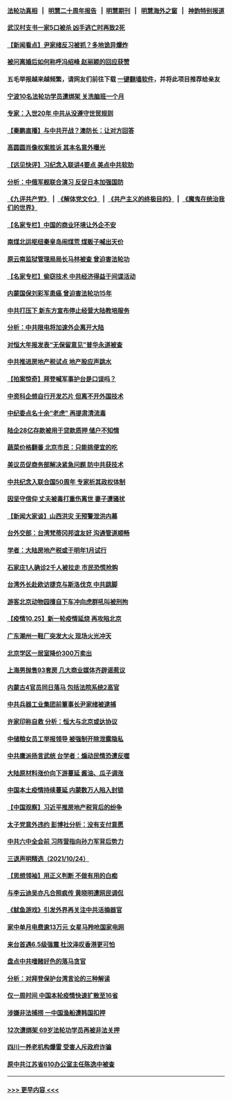 #### [法轮功真相](https://github.com/gfw-breaker/truth/blob/master/README.md?t=0) &nbsp;&nbsp;|&nbsp;&nbsp; [明慧二十周年报告](https://github.com/gfw-breaker/mh-reports/blob/master/README.md?t=0) &nbsp;&nbsp;|&nbsp;&nbsp;[明慧期刊](https://github.com/gfw-breaker/mh-qikan) &nbsp;&nbsp;|&nbsp;&nbsp; [明慧海外之窗](https://github.com/gfw-breaker/mh-news/blob/master/README.md?t=0) &nbsp;&nbsp;|&nbsp;&nbsp; [神韵特别报道](https://github.com/gfw-breaker/mh-news/blob/master/shenyun.md?t=0)
#### [武汉村支书一家5口被杀 凶手逃亡时再致2死](../pages/nsc413/n13329642.md?t=10261250) 
#### [【新闻看点】尹家绪反习被抓？多地诡异爆炸](../pages/nsc413/n13329252.md?t=10261250) 
#### [被问离婚后如何称呼冯绍峰 赵丽颖的回应获赞](../pages/nsc413/n13329526.md?t=10261250) 
#### 五毛举报越来越频繁，请网友们前往下载 [一键翻墙软件](https://github.com/gfw-breaker/ssr-accounts)，并将此项目推荐给亲友
#### [宁波10名法轮功学员遭绑架 关洗脑班一个月](../pages/nsc413/n13328207.md?t=10261250) 
#### [专家：入世20年 中共从没遵守世贸规则](../pages/nsc413/n13329192.md?t=10261250) 
#### [【秦鹏直播】与中共开战？澳防长：让对方回答](../pages/nsc413/n13329384.md?t=10261250) 
#### [高圆圆肖像权案胜诉 其本名意外曝光](../pages/nsc413/n13329125.md?t=10261250) 
#### [【远见快评】习纪念入联讲4要点 美点中共软肋](../pages/nsc413/n13329323.md?t=10261250) 
#### [分析：中俄军舰联合演习 反促日本加强国防](../pages/nsc413/n13329297.md?t=10261250) 
#### [《九评共产党》](https://github.com/begood0513/9ping.md/blob/master/README.md) &nbsp;|&nbsp; [《解体党文化》](../../../../jtdwh.md/blob/master/README.md)  &nbsp;|&nbsp; [《共产主义的终极目的》](../../../../gczydzjmd.md/blob/master/README.md) &nbsp;|&nbsp; [《魔鬼在统治我们的世界》](../../../../mgztzwmdsj.md/blob/master/README.md) 
#### [【名家专栏】中国的商业环境让外企不安](../pages/nsc413/n13328319.md?t=10261250) 
#### [南煤北运枢纽秦皇岛闹煤荒 煤贩子喊出天价](../pages/nsc413/n13329341.md?t=10261250) 
#### [原云南监狱管理局局长马林被查 曾迫害法轮功](../pages/nsc413/n13329313.md?t=10261250) 
#### [【名家专栏】偷窃技术 中共经济得益于间谍活动](../pages/nsc413/n13328413.md?t=10261250) 
#### [内蒙国保刘彩军患癌 曾迫害法轮功15年](../pages/nsc413/n13326454.md?t=10261250) 
#### [中共打压下 新东方宣布停止经营大陆教培服务](../pages/nsc413/n13329228.md?t=10261250) 
#### [分析：中共限电将加速外企离开大陆](../pages/nsc413/n13329208.md?t=10261250) 
#### [对恒大年报发表“无保留意见”普华永道被查](../pages/nsc413/n13329080.md?t=10261250) 
#### [中共推进房地产税试点 地产股应声跳水](../pages/nsc413/n13328997.md?t=10261250) 
#### [【拍案惊奇】拜登喊军事护台是口误吗？](../pages/nsc413/n13328473.md?t=10261250) 
#### [中资科企想自行开发芯片 但离不开外国技术](../pages/nsc413/n13328928.md?t=10261250) 
#### [中纪委点名十余“老虎” 再提肃清流毒](../pages/nsc413/n13328888.md?t=10261250) 
#### [陆企28亿存款被用于贷款质押 储户不知情](../pages/nsc413/n13328217.md?t=10261250) 
#### [蔬菜价格翻番 北京市民：只能挑便宜的吃](../pages/nsc413/n13328959.md?t=10261250) 
#### [美议员促商务部解决紧急问题 防中共获技术](../pages/nsc413/n13328909.md?t=10261250) 
#### [中共纪念入联合国50周年 专家析其政权体制](../pages/nsc413/n13328409.md?t=10261250) 
#### [因坚守信仰 丈夫被毒打重伤离世 妻子遭骚扰](../pages/nsc413/n13325952.md?t=10261250) 
#### [【新闻大家谈】山西洪灾 无预警泄洪内幕](../pages/nsc413/n13327049.md?t=10261250) 
#### [台外交部：台湾梵蒂冈邦谊友好 沟通管道顺畅](../pages/nsc413/n13328091.md?t=10261250) 
#### [学者：大陆房地产税或于明年1月试行](../pages/nsc413/n13327916.md?t=10261250) 
#### [石家庄1人确诊2千人被拉走 市民恐慌抢购](../pages/nsc413/n13327879.md?t=10261250) 
#### [台湾外长赴欧访捷克与斯洛伐克 中共跳脚](../pages/nsc413/n13327871.md?t=10261250) 
#### [游客北京动物园擅自下车冲向虎群吼叫被刑拘](../pages/nsc413/n13328020.md?t=10261250) 
#### [【疫情10.25】新一轮疫情延烧 再攻陷北京](../pages/nsc413/n13327865.md?t=10261250) 
#### [广东潮州一鞋厂突发大火 现场火光冲天](../pages/nsc413/n13328004.md?t=10261250) 
#### [北京学区一居室降价300万卖出](../pages/nsc413/n13327513.md?t=10261250) 
#### [上海男抛售93套房 几大商业媒体齐辟谣惹议](../pages/nsc413/n13327803.md?t=10261250) 
#### [内蒙古4官员同日落马 包括法院系统2高官](../pages/nsc413/n13327844.md?t=10261250) 
#### [中共兵器工业集团前董事长尹家绪被逮捕](../pages/nsc413/n13327665.md?t=10261250) 
#### [许家印称自救 分析：恒大与北京或达协议](../pages/nsc413/n13327649.md?t=10261250) 
#### [中储粮女员工举报领导 被强制开除泄露隐私](../pages/nsc413/n13327235.md?t=10261250) 
#### [中共鹰派扬言武统 台学者：煽动民情恐遭反噬](../pages/nsc413/n13327343.md?t=10261250) 
#### [大陆原材料涨价向下游蔓延 酱油、瓜子调涨](../pages/nsc413/n13327187.md?t=10261250) 
#### [中国本土疫情持续蔓延 内蒙数万人陷入封锁](../pages/nsc413/n13327394.md?t=10261250) 
#### [【中国观察】习近平推房地产税背后的纷争](../pages/nsc413/n13327231.md?t=10261250) 
#### [太子党意外违约 彭博社分析：没有支付意愿](../pages/nsc413/n13325267.md?t=10261250) 
#### [中共六中全会前 习阵营指向孙力军背后势力](../pages/nsc413/n13325349.md?t=10261250) 
#### [三退声明精选（2021/10/24）](../pages/nsc413/n13327220.md?t=10261250) 
#### [【思想领袖】用正义判断 不做有用的白痴](../pages/nsc413/n13297585.md?t=10261250) 
#### [与李云迪吴亦凡合照疯传 黄晓明遭网民调侃](../pages/nsc413/n13326970.md?t=10261250) 
#### [《鱿鱼游戏》引发外界再关注中共活摘器官](../pages/nsc413/n13324915.md?t=10261250) 
#### [家中单月电费逾13万元 女星马羚呛国家电网](../pages/nsc413/n13326714.md?t=10261250) 
#### [来台首遇6.5级强震 杜汶泽叹香港更可怕](../pages/nsc413/n13326596.md?t=10261250) 
#### [盘点中共嗜赌好色的落马贪官](../pages/nsc413/n13326872.md?t=10261250) 
#### [分析：对拜登保护台湾言论的三种解读](../pages/nsc413/n13325462.md?t=10261250) 
#### [仅一周时间 中国本轮疫情快速扩散至16省](../pages/nsc413/n13326676.md?t=10261250) 
#### [涉嫌非法捕捞 一中国渔船遭韩国扣押](../pages/nsc413/n13326765.md?t=10261250) 
#### [12次遭绑架 69岁法轮功学员再被非法关押](../pages/nsc413/n13320677.md?t=10261250) 
#### [四川一养老机构爆雷 受害人斥政府诈骗](../pages/nsc413/n13326519.md?t=10261250) 
#### [原中共江苏省610办公室主任陈逸中被查](../pages/nsc413/n13326486.md?t=10261250) 

----
#### [ >>> 更早内容 <<< ](../indexes/nsc413-earlier.md)
